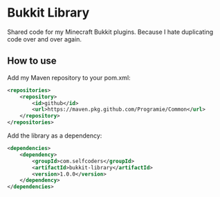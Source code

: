 # Bukkit Library

Shared code for my Minecraft Bukkit plugins. Because I hate duplicating code over and over again.

## How to use

Add my Maven repository to your pom.xml:

```xml
<repositories>
    <repository>
        <id>github</id>
        <url>https://maven.pkg.github.com/Programie/Common</url>
    </repository>
</repositories>
```

Add the library as a dependency:

```xml
<dependencies>
    <dependency>
        <groupId>com.selfcoders</groupId>
        <artifactId>bukkit-library</artifactId>
        <version>1.0.0</version>
    </dependency>
</dependencies>
```